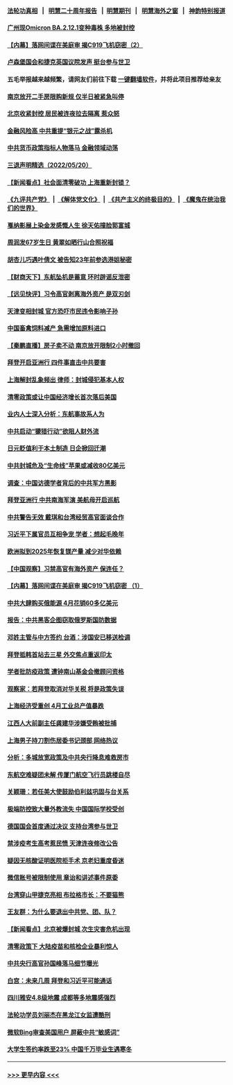 #### [法轮功真相](https://github.com/gfw-breaker/truth/blob/master/README.md?t=0) &nbsp;&nbsp;|&nbsp;&nbsp; [明慧二十周年报告](https://github.com/gfw-breaker/mh-reports/blob/master/README.md?t=0) &nbsp;&nbsp;|&nbsp;&nbsp;[明慧期刊](https://github.com/gfw-breaker/mh-qikan) &nbsp;&nbsp;|&nbsp;&nbsp; [明慧海外之窗](https://github.com/gfw-breaker/mh-news/blob/master/README.md?t=0) &nbsp;&nbsp;|&nbsp;&nbsp; [神韵特别报道](https://github.com/gfw-breaker/mh-news/blob/master/shenyun.md?t=0)
#### [广州现Omicron BA.2.12.1变种毒株 多地被封控](../pages/nsc413/n13742084.md?t=05211451) 
#### [【内幕】落网间谍在美庭审 揭C919飞机窃密（2）](../pages/nsc413/n13742033.md?t=05211451) 
#### [卢森堡国会和捷克英国议院发声 挺台参与世卫](../pages/nsc413/n13741969.md?t=05211451) 
#### 五毛举报越来越频繁，请网友们前往下载 [一键翻墙软件](https://github.com/gfw-breaker/ssr-accounts)，并将此项目推荐给亲友
#### [南京放开二手房限购新规 仅半日被紧急叫停](../pages/nsc413/n13741971.md?t=05211451) 
#### [北京收紧封控 居民被连夜拉去隔离 惹众怒](../pages/nsc413/n13741578.md?t=05211451) 
#### [金融风险高 中共重提“银元之战”露杀机](../pages/nsc413/n13742039.md?t=05211451) 
#### [中共货币政策指标人物落马 金融领域动荡](../pages/nsc413/n13741950.md?t=05211451) 
#### [三退声明精选（2022/05/20）](../pages/nsc413/n13741924.md?t=05211451) 
#### [【新闻看点】社会面清零破功 上海重新封锁？](../pages/nsc413/n13741869.md?t=05211451) 
#### [《九评共产党》](https://github.com/begood0513/9ping.md/blob/master/README.md) &nbsp;|&nbsp; [《解体党文化》](../../../../jtdwh.md/blob/master/README.md)  &nbsp;|&nbsp; [《共产主义的终极目的》](../../../../gczydzjmd.md/blob/master/README.md) &nbsp;|&nbsp; [《魔鬼在统治我们的世界》](../../../../mgztzwmdsj.md/blob/master/README.md) 
#### [戛纳影展上染金发感慨人生 徐天佑撞脸郭富城](../pages/nsc413/n13741826.md?t=05211451) 
#### [周润发67岁生日 黄翠如晒行山合照祝福](../pages/nsc413/n13741097.md?t=05211451) 
#### [胡杏儿巧遇叶倩文 被告知23年前参选港姐秘密](../pages/nsc413/n13741774.md?t=05211451) 
#### [【财商天下】东航坠机是蓄意 环时辟谣反泄密](../pages/nsc413/n13741724.md?t=05211451) 
#### [【远见快评】习令高官剥离海外资产 是双刃剑](../pages/nsc413/n13741866.md?t=05211451) 
#### [天津变相封城 官方恐吓市民违令影响子孙](../pages/nsc413/n13741822.md?t=05211451) 
#### [中国畜禽饲料减产 急需增加原料进口](../pages/nsc413/n13741776.md?t=05211451) 
#### [【秦鹏直播】房子卖不动 南京放开限制2小时撤回](../pages/nsc413/n13741862.md?t=05211451) 
#### [拜登开启亚洲行 四件事直击中共要害](../pages/nsc413/n13741755.md?t=05211451) 
#### [上海解封乱象频出 律师：封城侵犯基本人权](../pages/nsc413/n13741824.md?t=05211451) 
#### [清零政策或让中国经济增长首次落后美国](../pages/nsc413/n13741818.md?t=05211451) 
#### [业内人士深入分析：东航事故系人为](../pages/nsc413/n13741672.md?t=05211451) 
#### [中共启动“獴猎行动”欲阻人财外流](../pages/nsc413/n13741766.md?t=05211451) 
#### [日元贬值利于本土制造 日企掀回迁潮](../pages/nsc413/n13741770.md?t=05211451) 
#### [中共封城危及“生命线”苹果或减收80亿美元](../pages/nsc413/n13741762.md?t=05211451) 
#### [调查：中国访德学者背后的中共军方黑影](../pages/nsc413/n13741472.md?t=05211451) 
#### [拜登亚洲行 中共南海军演 美航母开启巡航](../pages/nsc413/n13741761.md?t=05211451) 
#### [中共警告无效 戴琪和台湾经贸高官面谈合作](../pages/nsc413/n13741718.md?t=05211451) 
#### [习近平下属官员互相争宠 学者：想起毛晚年](../pages/nsc413/n13741028.md?t=05211451) 
#### [欧洲拟到2025年恢复镁产量 减少对华依赖](../pages/nsc413/n13741694.md?t=05211451) 
#### [【中国观察】习禁高官有海外资产 保连任？](../pages/nsc413/n13741722.md?t=05211451) 
#### [【内幕】落网间谍在美庭审 揭C919飞机窃密 （1）](../pages/nsc413/n13741269.md?t=05211451) 
#### [中共大肆购买俄能源 4月花销60多亿美元](../pages/nsc413/n13741698.md?t=05211451) 
#### [报告：中共黑客企图窃取俄罗斯国防数据](../pages/nsc413/n13741568.md?t=05211451) 
#### [邓姓主管与中方签约 台酒：涉国安已移送检调](../pages/nsc413/n13741522.md?t=05211451) 
#### [拜登抵韩首站去三星 外交焦点重返印太](../pages/nsc413/n13741591.md?t=05211451) 
#### [学者批防疫政策 遭钟南山基金会撤顾问资格](../pages/nsc413/n13741527.md?t=05211451) 
#### [观察家：若拜登取消对华关税 将是政策失误](../pages/nsc413/n13741274.md?t=05211451) 
#### [上海经济受重创 4月工业总产值暴跌](../pages/nsc413/n13741423.md?t=05211451) 
#### [江西人大前副主任龚建华涉嫌受贿被批捕](../pages/nsc413/n13741447.md?t=05211451) 
#### [上海男子持刀割伤居委书记颈部 网络热议](../pages/nsc413/n13741445.md?t=05211451) 
#### [分析：多城放宽政策及中共央行降息难救房市](../pages/nsc413/n13741415.md?t=05211451) 
#### [东航空难疑团未解 传厦门航空飞行员跳楼自尽](../pages/nsc413/n13741442.md?t=05211451) 
#### [关颖珊：若任美大使鼓励伯利兹巩固与台关系](../pages/nsc413/n13741422.md?t=05211451) 
#### [极端防控致大量外教流失 中国国际学校受创](../pages/nsc413/n13741383.md?t=05211451) 
#### [德国国会首度通过决议 支持台湾参与世卫](../pages/nsc413/n13741398.md?t=05211451) 
#### [禁涉疫考生高考惹民愤 天津连夜修改公告](../pages/nsc413/n13741382.md?t=05211451) 
#### [疑因无核酸证明医院拒手术 京老妇重度昏迷](../pages/nsc413/n13741364.md?t=05211451) 
#### [微信账号被限制使用 章诒和讲述事件原委](../pages/nsc413/n13741303.md?t=05211451) 
#### [台湾穿山甲捷克亮相 布拉格市长：不要猫熊](../pages/nsc413/n13741265.md?t=05211451) 
#### [王友群：为什么要退出中共党、团、队？](../pages/nsc413/n13739453.md?t=05211451) 
#### [【新闻看点】北京被爆封城 次生灾害危机出现](../pages/nsc413/n13741098.md?t=05211451) 
#### [清零政策下 大陆疫苗和核检企业暴利惊人](../pages/nsc413/n13741225.md?t=05211451) 
#### [中共央行高官孙国峰落马细节曝光](../pages/nsc413/n13741163.md?t=05211451) 
#### [白宫：未来几周 拜登和习近平可能通话](../pages/nsc413/n13741150.md?t=05211451) 
#### [四川雅安4.8级地震 成都等多地震感强烈](../pages/nsc413/n13741156.md?t=05211451) 
#### [法轮功学员刘丽杰在黑龙江女监遭酷刑](../pages/nsc413/n13740915.md?t=05211451) 
#### [微软Bing审查美国用户 屏蔽中共“敏感词”](../pages/nsc413/n13741031.md?t=05211451) 
#### [大学生签约率跌至23% 中国千万毕业生遇寒冬](../pages/nsc413/n13741056.md?t=05211451) 

----
#### [ >>> 更早内容 <<< ](../indexes/nsc413-earlier.md)
